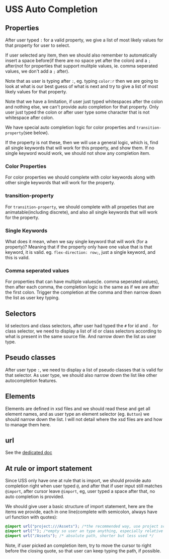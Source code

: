 # USS Auto Completion

## Properties
After user typed `:` for a valid property, we give a list of most likely values for that property for user to select.

If user selected any item, then we should also remember to automatically insert a space before(if there are no space yet after the colon) and a `;` after(not for properties that support mulitple values, ie. comma seperated values, we don't add a `;` after).

Note that as user is typing after `:`, eg. typing `color:r` then we are going to look at what is our best guess of what is next and try to give a list of most likely values for that property.

Note that we have a limitation, if user just typed whitespaces after the colon and nothing else, we can't provide auto completion for that property. Only user just typed the colon or after user type some character that is not whitespace after colon.

We have special auto completion logic for color properties and `transition-property`(see below).

If the property is not these, then we will use a general logic, which is, find all single keywords that will work for this property, and show them. If no single keyword would work, we should not show any completion item.

### Color Properties
For color properties we should complete with color keywords along with other single keywords that will work for the property.

### transition-property
For `transition-property`, we should complete with all propeties that are animatable(including discrete), and also all single keywords that will work for the property.

### Single Keywords
What does it mean, when we say single keyword that will work (for a property)? Meaning that if the property only have one value that is that keyword, it is valid. eg. `flex-direction: row;`, just a single keyword, and this is valid.

### Comma seperated values
For properties that can have multiple values(ie. comma seperated values), then after each comma, the completion logic is the same as if we are after the first colon. Trigger the completion at the comma and then narrow down the list as user key typing.

## Selectors
Id selectors and class selectors, after user had typed the `#`  for id and `.` for class selector, we need to display a list of id or class selectors according to what is present in the same source file. And narrow down the list as user type.

## Pseudo classes
After user type `:`, we need to display a list of pseudo classes that is valid for that selector. As user type, we should also narrow down the list like other autocompletion features.

## Elements
Elements are defined in xsd files and we should read these and get all element names, and as user type an element selector (eg. `Button`) we should narrow down the list. I will not detail where the xsd files are and how to manage them here.

## url
See the [dedicated doc](./UrlCompletion.md)

## At rule or import statement
Since USS only have one at rule that is import, we should provide auto completion right when user typed `@`, and after that if user input still matches `@import`, after cursor leave `@import`, eg, user typed a space after that, no auto completion is provided.

We should give user a basic structure of import statement, here are the items we provide, each in one line(complete with semicolon, always have url function with quotes):

```css
@import url("project:///Assets"); /*the recommended way, use project scheme*/
@import url(""); /*empty so user an type anything, especially relative paths*/
@import url("/Assets"); /* absolute path, shorter but less used */
```

Note, if user picked an completion item, try to move the cursor to right before the closing quote, so that user can keep typing the path, if possible.